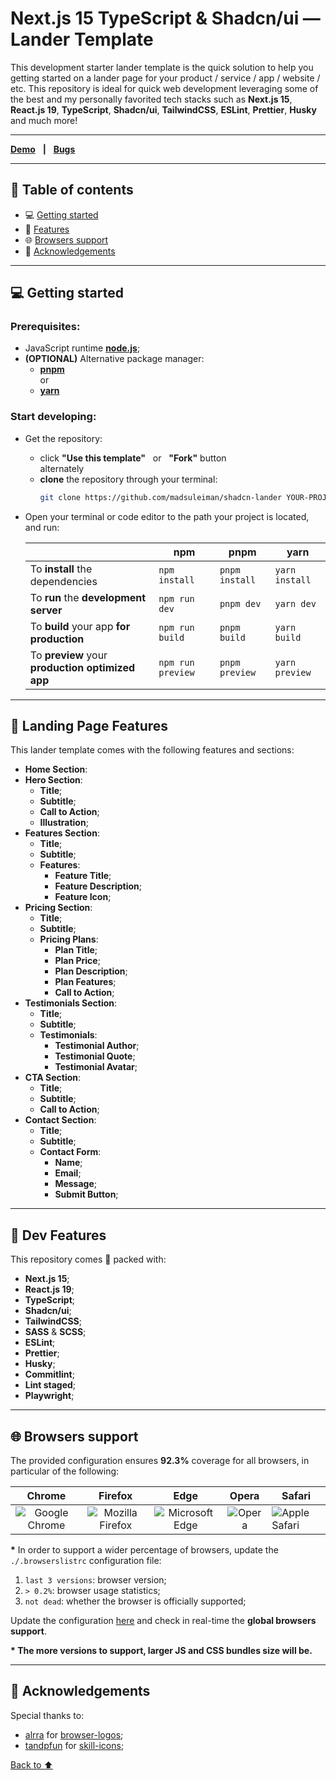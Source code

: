 [node]: https://nodejs.org/en
[pnpm]: https://pnpm.io/installation
[yarn]: https://yarnpkg.com/getting-started/install
[demo]: https://shadcn-lander-madsuleiman.vercel.app
[issues]: https://github.com/MadSuleiman/shadcn-lander/issues
[pulls]: https://github.com/MadSuleiman/shadcn-lander/pulls
[browserslist]: https://browsersl.ist/#q=last+3+versions%2C%3E+0.2%25%2C+not+dead
[commitlint]: https://github.com/conventional-changelog/commitlint/#what-is-commitlint
[chrome-icon]: https://github.com/alrra/browser-logos/blob/main/src/chrome/chrome_64x64.png
[firefox-icon]: https://github.com/alrra/browser-logos/blob/main/src/firefox/firefox_64x64.png
[edge-icon]: https://github.com/alrra/browser-logos/blob/main/src/edge/edge_64x64.png
[opera-icon]: https://github.com/alrra/browser-logos/blob/main/src/opera/opera_64x64.png
[safari-icon]: https://github.com/alrra/browser-logos/blob/main/src/safari/safari_64x64.png

# Next.js 15 TypeScript & Shadcn/ui — Lander Template

This development starter lander template is the quick solution to help you getting started on a lander page for your product / service / app / website / etc.
This repository is ideal for quick web development leveraging some of the best and my personally favorited tech stacks such as **Next.js 15**, **React.js 19**, **TypeScript**, **Shadcn/ui**, **TailwindCSS**, **ESLint**, **Prettier**, **Husky** and much more!

---

**[Demo][demo]** &nbsp;&nbsp;**|**&nbsp;&nbsp; **[Bugs][issues]** 

---

## :bookmark: Table of contents

- :computer: [Getting started](#computer-getting-started "Go to 'Getting started' section")
- :battery: [Features](#battery-features "Go to 'Features' section")
- :globe_with_meridians: [Browsers support](#globe_with_meridians-browsers-support "Go to 'Browsers support' section")
- :gem: [Acknowledgements](#gem-acknowledgements "Go to 'Acknowledgements' section")

---

## :computer: Getting started

### Prerequisites:

- JavaScript runtime **[node.js][node]**;
- **(OPTIONAL)** Alternative package manager:
  - **[pnpm][pnpm]** <br /> or
  - **[yarn][yarn]**

### Start developing:

- Get the repository:
  - click **"Use this template"** &nbsp; or &nbsp; **"Fork"** button <br /> alternately
  - **clone** the repository through your terminal: <br />
    ```bash
    git clone https://github.com/madsuleiman/shadcn-lander YOUR-PROJECT-NAME
    ```
- Open your terminal or code editor to the path your project is located, and run:

  |                                                  | **npm**           | **pnpm**       | **yarn**       |
  | ------------------------------------------------ | ----------------- | -------------- | -------------- |
  | To **install** the dependencies                  | `npm install`     | `pnpm install` | `yarn install` |
  | To **run** the **development server**            | `npm run dev`     | `pnpm dev`     | `yarn dev`     |
  | To **build** your app **for production**         | `npm run build`   | `pnpm build`   | `yarn build`   |
  | To **preview** your **production optimized app** | `npm run preview` | `pnpm preview` | `yarn preview` |
---
## :battery: Landing Page Features

This lander template comes with the following features and sections:

- **Home Section**:
- **Hero Section**:
  - **Title**;
  - **Subtitle**;
  - **Call to Action**;
  - **Illustration**;
- **Features Section**:
  - **Title**;
  - **Subtitle**;
  - **Features**:
    - **Feature Title**;
    - **Feature Description**;
    - **Feature Icon**;
- **Pricing Section**:
  - **Title**;
  - **Subtitle**;
  - **Pricing Plans**:
    - **Plan Title**;
    - **Plan Price**;
    - **Plan Description**;
    - **Plan Features**;
    - **Call to Action**;
- **Testimonials Section**:
  - **Title**;
  - **Subtitle**;
  - **Testimonials**:
    - **Testimonial Author**;
    - **Testimonial Quote**;
    - **Testimonial Avatar**;
- **CTA Section**:
  - **Title**;
  - **Subtitle**;
  - **Call to Action**;
- **Contact Section**:
  - **Title**;
  - **Subtitle**;
  - **Contact Form**:
    - **Name**;
    - **Email**;
    - **Message**;
    - **Submit Button**;

---

## :battery: Dev Features

This repository comes 🔋 packed with:

- **Next.js 15**;
- **React.js 19**;
- **TypeScript**;
- **Shadcn/ui**;
- **TailwindCSS**;
- **SASS** & **SCSS**;
- **ESLint**;
- **Prettier**;
- **Husky**;
- **Commitlint**;
- **Lint staged**;
- **Playwright**;

---

## :globe_with_meridians: Browsers support

The provided configuration ensures **92.3%** coverage for all browsers, in particular of the following:

|            Chrome             |             Firefox              |             Edge             |        Opera         | Safari                       |
| :---------------------------: | :------------------------------: | :--------------------------: | :------------------: | ---------------------------- |
| ![Google Chrome][chrome-icon] | ![Mozilla Firefox][firefox-icon] | ![Microsoft Edge][edge-icon] | ![Opera][opera-icon] | ![Apple Safari][safari-icon] |

**\*** In order to support a wider percentage of browsers, update the `./.browserslistrc` configuration file:

1. `last 3 versions`: browser version;
2. `> 0.2%`: browser usage statistics;
3. `not dead`: whether the browser is officially supported;

Update the configuration [here][browserslist] and check in real-time the **global browsers support**.

**\* The more versions to support, larger JS and CSS bundles size will be.**

---

## :gem: Acknowledgements

Special thanks to:

- [alrra](https://github.com/alrra) for [browser-logos](https://github.com/alrra/browser-logos);
- [tandpfun](https://github.com/tandpfun) for [skill-icons](https://github.com/tandpfun/skill-icons);

[Back to :arrow_up:](#next-typescript--shadcnui--template "Back to 'Table of contents' section")
